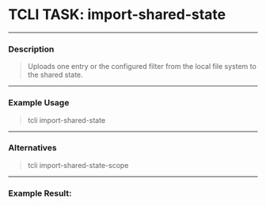 # TCLI TASK: import-shared-state

---
### Description
> Uploads one entry or the configured filter from the local file system to the shared state.

---
### Example Usage
> tcli import-shared-state

---
### Alternatives
> tcli import-shared-state-scope


---
### Example Result:
